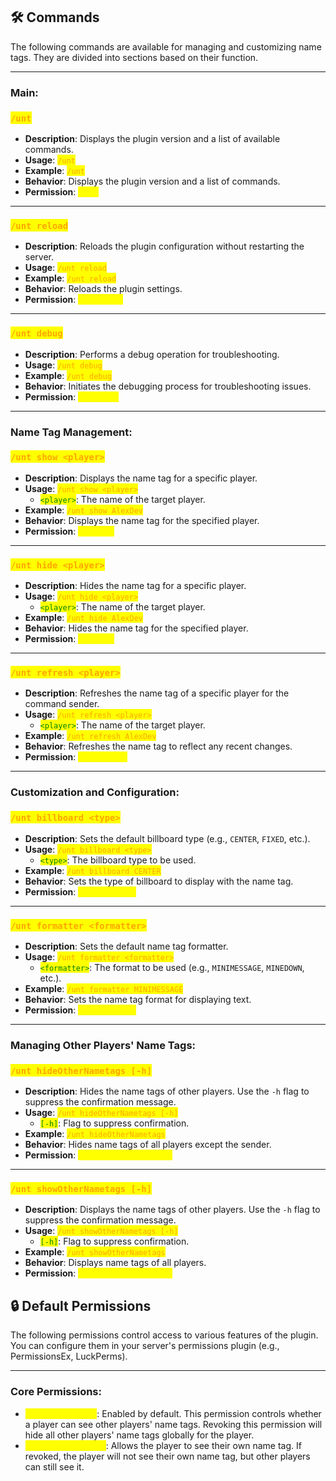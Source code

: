 ## 🛠️ **Commands**

The following commands are available for managing and customizing name tags. They are divided into sections based on their function.

---

### Main:

### <mark style="color:orange;">`/unt`</mark>
* **Description**: Displays the plugin version and a list of available commands.
* **Usage**: <mark style="color:orange;">`/unt`</mark>
* **Example**: <mark style="color:orange;">`/unt`</mark>
* **Behavior**: Displays the plugin version and a list of commands.
* **Permission**: <mark style="color:yellow;">*none*</mark>

---

### <mark style="color:orange;">`/unt reload`</mark>
* **Description**: Reloads the plugin configuration without restarting the server.
* **Usage**: <mark style="color:orange;">`/unt reload`</mark>
* **Example**: <mark style="color:orange;">`/unt reload`</mark>
* **Behavior**: Reloads the plugin settings.
* **Permission**: <mark style="color:yellow;">`unt.reload`</mark>

---

### <mark style="color:orange;">`/unt debug`</mark>
* **Description**: Performs a debug operation for troubleshooting.
* **Usage**: <mark style="color:orange;">`/unt debug`</mark>
* **Example**: <mark style="color:orange;">`/unt debug`</mark>
* **Behavior**: Initiates the debugging process for troubleshooting issues.
* **Permission**: <mark style="color:yellow;">`unt.debug`</mark>

---

### Name Tag Management:

### <mark style="color:orange;">`/unt show <player>`</mark>
* **Description**: Displays the name tag for a specific player.
* **Usage**: <mark style="color:orange;">`/unt show <player>`</mark>
    * <mark style="color:green;">`<player>`</mark>: The name of the target player.
* **Example**: <mark style="color:orange;">`/unt show AlexDev`</mark>
* **Behavior**: Displays the name tag for the specified player.
* **Permission**: <mark style="color:yellow;">`unt.show`</mark>

---

### <mark style="color:orange;">`/unt hide <player>`</mark>
* **Description**: Hides the name tag for a specific player.
* **Usage**: <mark style="color:orange;">`/unt hide <player>`</mark>
    * <mark style="color:green;">`<player>`</mark>: The name of the target player.
* **Example**: <mark style="color:orange;">`/unt hide AlexDev`</mark>
* **Behavior**: Hides the name tag for the specified player.
* **Permission**: <mark style="color:yellow;">`unt.hide`</mark>

---

### <mark style="color:orange;">`/unt refresh <player>`</mark>
* **Description**: Refreshes the name tag of a specific player for the command sender.
* **Usage**: <mark style="color:orange;">`/unt refresh <player>`</mark>
    * <mark style="color:green;">`<player>`</mark>: The name of the target player.
* **Example**: <mark style="color:orange;">`/unt refresh AlexDev`</mark>
* **Behavior**: Refreshes the name tag to reflect any recent changes.
* **Permission**: <mark style="color:yellow;">`unt.refresh`</mark>

---

### Customization and Configuration:

### <mark style="color:orange;">`/unt billboard <type>`</mark>
* **Description**: Sets the default billboard type (e.g., `CENTER`, `FIXED`, etc.).
* **Usage**: <mark style="color:orange;">`/unt billboard <type>`</mark>
    * <mark style="color:green;">`<type>`</mark>: The billboard type to be used.
* **Example**: <mark style="color:orange;">`/unt billboard CENTER`</mark>
* **Behavior**: Sets the type of billboard to display with the name tag.
* **Permission**: <mark style="color:yellow;">`unt.billboard`</mark>

---

### <mark style="color:orange;">`/unt formatter <formatter>`</mark>
* **Description**: Sets the default name tag formatter.
* **Usage**: <mark style="color:orange;">`/unt formatter <formatter>`</mark>
    * <mark style="color:green;">`<formatter>`</mark>: The format to be used (e.g., `MINIMESSAGE`, `MINEDOWN`, etc.).
* **Example**: <mark style="color:orange;">`/unt formatter MINIMESSAGE`</mark>
* **Behavior**: Sets the name tag format for displaying text.
* **Permission**: <mark style="color:yellow;">`unt.formatter`</mark>

---

### Managing Other Players' Name Tags:

### <mark style="color:orange;">`/unt hideOtherNametags [-h]`</mark>
* **Description**: Hides the name tags of other players. Use the `-h` flag to suppress the confirmation message.
* **Usage**: <mark style="color:orange;">`/unt hideOtherNametags [-h]`</mark>
    * <mark style="color:green;">`[-h]`</mark>: Flag to suppress confirmation.
* **Example**: <mark style="color:orange;">`/unt hideOtherNametags`</mark>
* **Behavior**: Hides name tags of all players except the sender.
* **Permission**: <mark style="color:yellow;">`unt.hideOtherNametags`</mark>

---

### <mark style="color:orange;">`/unt showOtherNametags [-h]`</mark>
* **Description**: Displays the name tags of other players. Use the `-h` flag to suppress the confirmation message.
* **Usage**: <mark style="color:orange;">`/unt showOtherNametags [-h]`</mark>
    * <mark style="color:green;">`[-h]`</mark>: Flag to suppress confirmation.
* **Example**: <mark style="color:orange;">`/unt showOtherNametags`</mark>
* **Behavior**: Displays name tags of all players.
* **Permission**: <mark style="color:yellow;">`unt.showOtherNametags`</mark>


## 🔒 **Default Permissions**

The following permissions control access to various features of the plugin. You can configure them in your server's permissions plugin (e.g., PermissionsEx, LuckPerms).

---

### **Core Permissions:**
- **<mark style="color:yellow;">`unt.shownametags`</mark>**: Enabled by default. This permission controls whether a player can see other players' name tags. Revoking this permission will hide all other players' name tags globally for the player.
- **<mark style="color:yellow;">`unt.showownnametag`</mark>**: Allows the player to see their own name tag. If revoked, the player will not see their own name tag, but other players can still see it.
